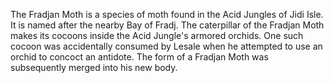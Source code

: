 The Fradjan Moth is a species of moth found in the Acid Jungles of Jidi Isle. It is named after the nearby Bay of Fradj. The caterpillar of the Fradjan Moth makes its cocoons inside the Acid Jungle's armored orchids. One such cocoon was accidentally consumed by Lesale when he attempted to use an orchid to concoct an antidote. The form of a Fradjan Moth was subsequently merged into his new body.
